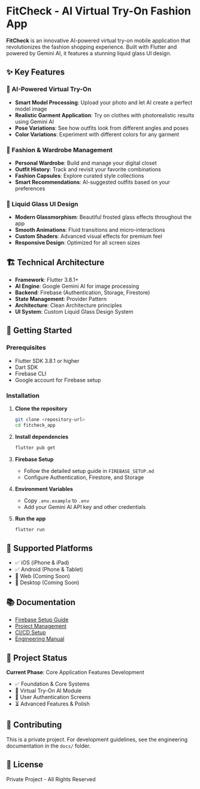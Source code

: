 # FitCheck - AI Virtual Try-On Fashion App

**FitCheck** is an innovative AI-powered virtual try-on mobile application that revolutionizes the fashion shopping experience. Built with Flutter and powered by Gemini AI, it features a stunning liquid glass UI design.

## ✨ Key Features

### 🤖 AI-Powered Virtual Try-On
- **Smart Model Processing**: Upload your photo and let AI create a perfect model image
- **Realistic Garment Application**: Try on clothes with photorealistic results using Gemini AI
- **Pose Variations**: See how outfits look from different angles and poses
- **Color Variations**: Experiment with different colors for any garment

### 👗 Fashion & Wardrobe Management
- **Personal Wardrobe**: Build and manage your digital closet
- **Outfit History**: Track and revisit your favorite combinations
- **Fashion Capsules**: Explore curated style collections
- **Smart Recommendations**: AI-suggested outfits based on your preferences

### 🎨 Liquid Glass UI Design
- **Modern Glassmorphism**: Beautiful frosted glass effects throughout the app
- **Smooth Animations**: Fluid transitions and micro-interactions
- **Custom Shaders**: Advanced visual effects for premium feel
- **Responsive Design**: Optimized for all screen sizes

## 🏗️ Technical Architecture

- **Framework**: Flutter 3.8.1+
- **AI Engine**: Google Gemini AI for image processing
- **Backend**: Firebase (Authentication, Storage, Firestore)
- **State Management**: Provider Pattern
- **Architecture**: Clean Architecture principles
- **UI System**: Custom Liquid Glass Design System

## 🚀 Getting Started

### Prerequisites
- Flutter SDK 3.8.1 or higher
- Dart SDK
- Firebase CLI
- Google account for Firebase setup

### Installation

1. **Clone the repository**
   ```bash
   git clone <repository-url>
   cd fitcheck_app
   ```

2. **Install dependencies**
   ```bash
   flutter pub get
   ```

3. **Firebase Setup**
   - Follow the detailed setup guide in `FIREBASE_SETUP.md`
   - Configure Authentication, Firestore, and Storage

4. **Environment Variables**
   - Copy `.env.example` to `.env`
   - Add your Gemini AI API key and other credentials

5. **Run the app**
   ```bash
   flutter run
   ```

## 📱 Supported Platforms

- ✅ iOS (iPhone & iPad)
- ✅ Android (Phone & Tablet)
- 🔄 Web (Coming Soon)
- 🔄 Desktop (Coming Soon)

## 📚 Documentation

- [Firebase Setup Guide](FIREBASE_SETUP.md)
- [Project Management](PROJECT_MANAGEMENT.md)
- [CI/CD Setup](docs/CI_CD_SETUP.md)
- [Engineering Manual](docs/engineering_delivery_manual.md)

## 🎯 Project Status

**Current Phase**: Core Application Features Development
- ✅ Foundation & Core Systems
- 🔄 Virtual Try-On AI Module
- 🔄 User Authentication Screens
- ⏳ Advanced Features & Polish

## 🤝 Contributing

This is a private project. For development guidelines, see the engineering documentation in the `docs/` folder.

## 📄 License

Private Project - All Rights Reserved
